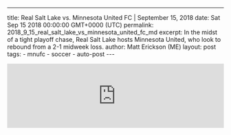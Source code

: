 ---
  title: Real Salt Lake vs. Minnesota United FC | September 15, 2018
  date: Sat Sep 15 2018 00:00:00 GMT+0000 (UTC)
  permalink: 2018_9_15_real_salt_lake_vs_minnesota_united_fc_md
  excerpt: In the midst of a tight playoff chase, Real Salt Lake hosts Minnesota United, who look to rebound from a 2-1 midweek loss.
  author: Matt Erickson (ME)
    layout: post
    tags:
      - mnufc
      - soccer
      - auto-post
    ---
  <div class='soccer-video-wrapper'>
    <iframe class='soccer-video' width='100%' height='auto' frameborder='0' allowfullscreen src="https://www.mnufc.com/iframe-video?brightcove_id=5835386619001&brightcove_player_id=default&brightcove_account_id=5534894110001"></iframe>
  </div>